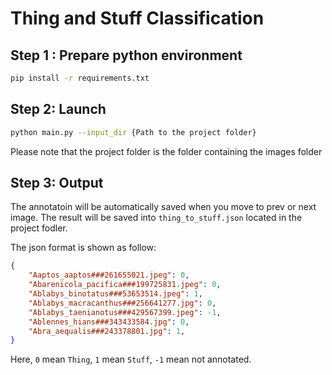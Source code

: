 # Thing and Stuff Classification

## Step 1 : Prepare python environment
```bash
pip install -r requirements.txt
```

## Step 2: Launch
```bash
python main.py --input_dir {Path to the project folder}
```

Please note that the project folder is the folder containing the images folder

## Step 3: Output               
The annotatoin will be automatically saved when you move to prev or next image. The result will be saved into `thing_to_stuff.json` located in the project fodler.

The json format is shown as follow:
```json
{
    "Aaptos_aaptos###261655021.jpeg": 0,
    "Abarenicola_pacifica###199725831.jpeg": 0,
    "Ablabys_binotatus###53653514.jpeg": 1,
    "Ablabys_macracanthus###256641277.jpg": 0,
    "Ablabys_taenianotus###429567399.jpeg": -1,
    "Ablennes_hians###343433584.jpg": 0,
    "Abra_aequalis###243378801.jpg": 1,
}
```

Here, `0` mean `Thing`, `1` mean `Stuff`, `-1` mean not annotated.